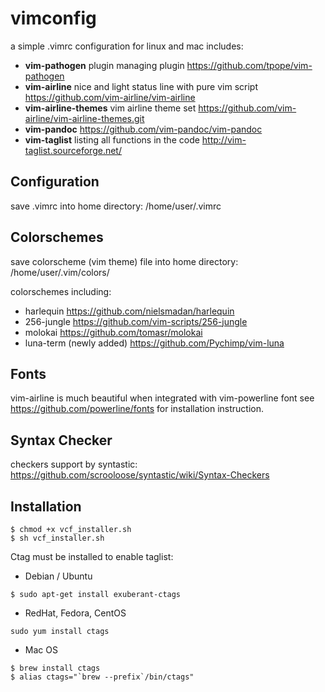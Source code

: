# vimconfig
a simple .vimrc configuration for linux and mac includes:
* **vim-pathogen** plugin managing plugin
    https://github.com/tpope/vim-pathogen
* **vim-airline** nice and light status line with pure vim script
    https://github.com/vim-airline/vim-airline
* **vim-airline-themes** vim airline theme set
    https://github.com/vim-airline/vim-airline-themes.git
* **vim-pandoc**
    https://github.com/vim-pandoc/vim-pandoc
* **vim-taglist** listing all functions in the code
    http://vim-taglist.sourceforge.net/

Configuration
-------------
save .vimrc into home directory: /home/user/.vimrc

Colorschemes
------------
save colorscheme (vim theme) file into home directory: /home/user/.vim/colors/

colorschemes including:
* harlequin https://github.com/nielsmadan/harlequin
* 256-jungle https://github.com/vim-scripts/256-jungle
* molokai https://github.com/tomasr/molokai
* luna-term (newly added) https://github.com/Pychimp/vim-luna

Fonts
-----
vim-airline is much beautiful when integrated with vim-powerline font
see https://github.com/powerline/fonts for installation instruction.

Syntax Checker
--------------
checkers support by syntastic:
https://github.com/scrooloose/syntastic/wiki/Syntax-Checkers


Installation
------------
```shell
$ chmod +x vcf_installer.sh
$ sh vcf_installer.sh
```

Ctag must be installed to enable taglist:
* Debian / Ubuntu
```shell
$ sudo apt-get install exuberant-ctags
```
* RedHat, Fedora, CentOS
```shell
sudo yum install ctags
```
* Mac OS
```shell
$ brew install ctags
$ alias ctags="`brew --prefix`/bin/ctags"
```
